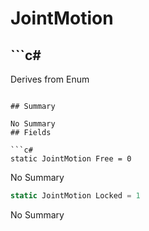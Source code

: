 # JointMotion

## ```c#
Derives from Enum
```

## Summary

No Summary
## Fields

```c#
static JointMotion Free = 0
```
No Summary
```c#
static JointMotion Locked = 1
```
No Summary
